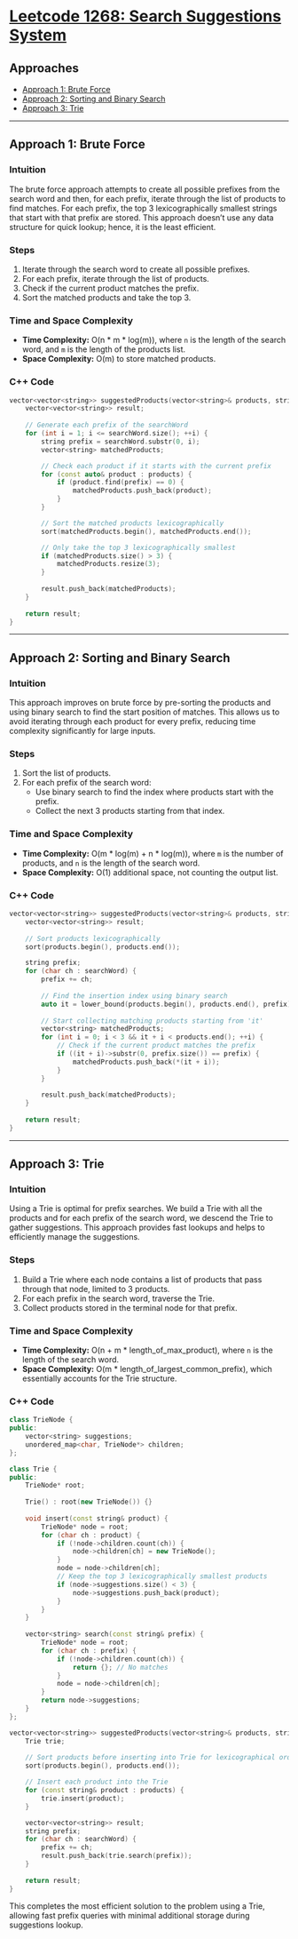 # [Leetcode 1268: Search Suggestions System](https://leetcode.com/problems/search-suggestions-system/)

## Approaches

- [Approach 1: Brute Force](#approach-1-brute-force)
- [Approach 2: Sorting and Binary Search](#approach-2-sorting-and-binary-search)
- [Approach 3: Trie](#approach-3-trie)

---

## Approach 1: Brute Force

### Intuition

The brute force approach attempts to create all possible prefixes from the search word and then, for each prefix, iterate through the list of products to find matches. For each prefix, the top 3 lexicographically smallest strings that start with that prefix are stored. This approach doesn’t use any data structure for quick lookup; hence, it is the least efficient.

### Steps

1. Iterate through the search word to create all possible prefixes.
2. For each prefix, iterate through the list of products.
3. Check if the current product matches the prefix.
4. Sort the matched products and take the top 3.

### Time and Space Complexity

- **Time Complexity:** O(n * m * log(m)), where `n` is the length of the search word, and `m` is the length of the products list.
- **Space Complexity:** O(m) to store matched products.

### C++ Code

```cpp
vector<vector<string>> suggestedProducts(vector<string>& products, string searchWord) {
    vector<vector<string>> result;
    
    // Generate each prefix of the searchWord
    for (int i = 1; i <= searchWord.size(); ++i) {
        string prefix = searchWord.substr(0, i);
        vector<string> matchedProducts;

        // Check each product if it starts with the current prefix
        for (const auto& product : products) {
            if (product.find(prefix) == 0) {
                matchedProducts.push_back(product);
            }
        }

        // Sort the matched products lexicographically
        sort(matchedProducts.begin(), matchedProducts.end());

        // Only take the top 3 lexicographically smallest
        if (matchedProducts.size() > 3) {
            matchedProducts.resize(3);
        }
        
        result.push_back(matchedProducts);
    }
    
    return result;
}
```

---

## Approach 2: Sorting and Binary Search

### Intuition

This approach improves on brute force by pre-sorting the products and using binary search to find the start position of matches. This allows us to avoid iterating through each product for every prefix, reducing time complexity significantly for large inputs.

### Steps

1. Sort the list of products.
2. For each prefix of the search word:
   - Use binary search to find the index where products start with the prefix.
   - Collect the next 3 products starting from that index.

### Time and Space Complexity

- **Time Complexity:** O(m * log(m) + n * log(m)), where `m` is the number of products, and `n` is the length of the search word.
- **Space Complexity:** O(1) additional space, not counting the output list.

### C++ Code

```cpp
vector<vector<string>> suggestedProducts(vector<string>& products, string searchWord) {
    vector<vector<string>> result;
    
    // Sort products lexicographically
    sort(products.begin(), products.end());

    string prefix;
    for (char ch : searchWord) {
        prefix += ch;
        
        // Find the insertion index using binary search
        auto it = lower_bound(products.begin(), products.end(), prefix);
        
        // Start collecting matching products starting from 'it'
        vector<string> matchedProducts;
        for (int i = 0; i < 3 && it + i < products.end(); ++i) {
            // Check if the current product matches the prefix
            if ((it + i)->substr(0, prefix.size()) == prefix) {
                matchedProducts.push_back(*(it + i));
            }
        }
        
        result.push_back(matchedProducts);
    }
    
    return result;
}
```

---

## Approach 3: Trie

### Intuition

Using a Trie is optimal for prefix searches. We build a Trie with all the products and for each prefix of the search word, we descend the Trie to gather suggestions. This approach provides fast lookups and helps to efficiently manage the suggestions.

### Steps

1. Build a Trie where each node contains a list of products that pass through that node, limited to 3 products.
2. For each prefix in the search word, traverse the Trie.
3. Collect products stored in the terminal node for that prefix.

### Time and Space Complexity

- **Time Complexity:** O(n + m * length_of_max_product), where `n` is the length of the search word.
- **Space Complexity:** O(m * length_of_largest_common_prefix), which essentially accounts for the Trie structure.

### C++ Code

```cpp
class TrieNode {
public:
    vector<string> suggestions;
    unordered_map<char, TrieNode*> children;
};

class Trie {
public:
    TrieNode* root;
    
    Trie() : root(new TrieNode()) {}
    
    void insert(const string& product) {
        TrieNode* node = root;
        for (char ch : product) {
            if (!node->children.count(ch)) {
                node->children[ch] = new TrieNode();
            }
            node = node->children[ch];
            // Keep the top 3 lexicographically smallest products
            if (node->suggestions.size() < 3) {
                node->suggestions.push_back(product);
            }
        }
    }
    
    vector<string> search(const string& prefix) {
        TrieNode* node = root;
        for (char ch : prefix) {
            if (!node->children.count(ch)) {
                return {}; // No matches
            }
            node = node->children[ch];
        }
        return node->suggestions;
    }
};

vector<vector<string>> suggestedProducts(vector<string>& products, string searchWord) {
    Trie trie;
    
    // Sort products before inserting into Trie for lexicographical order
    sort(products.begin(), products.end());

    // Insert each product into the Trie
    for (const string& product : products) {
        trie.insert(product);
    }

    vector<vector<string>> result;
    string prefix;
    for (char ch : searchWord) {
        prefix += ch;
        result.push_back(trie.search(prefix));
    }
    
    return result;
}
```

This completes the most efficient solution to the problem using a Trie, allowing fast prefix queries with minimal additional storage during suggestions lookup.

